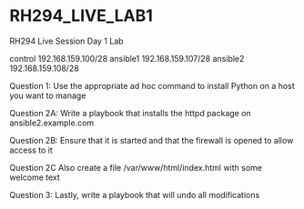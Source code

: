 # RH294_LIVE_LAB1
RH294 Live Session Day 1 Lab

control  192.168.159.100/28
ansible1 192.168.159.107/28
ansible2 192.168.159.108/28


Question 1:
Use the appropriate ad hoc command to install Python on a host you 
want to manage

Question 2A:
Write a playbook that installs the httpd package on ansible2.example.com

Question 2B:
Ensure that it is started and that the firewall is opened to allow access to it

Question 2C
Also create a file /var/www/html/index.html with some welcome text

Question 3:
Lastly, write a playbook that will undo all modifications
